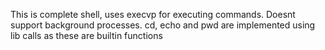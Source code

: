 This is complete shell, uses execvp for executing commands. Doesnt support background processes. cd, echo and pwd are implemented using lib calls as these are builtin functions
